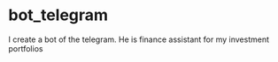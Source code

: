 # bot_telegram
I create a bot of the telegram. He is finance assistant for my investment portfolios
